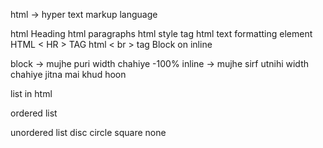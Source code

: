html -> hyper text markup language

html Heading
html paragraphs html style tag
html text formatting element
HTML < HR > TAG
html < br > tag
Block on inline

block -> mujhe puri width chahiye -100%
inline -> mujhe sirf utnihi width chahiye jitna mai khud hoon 

list in html

ordered list



unordered list
disc
circle
square
none